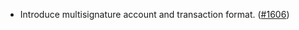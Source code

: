 - Introduce multisignature account and transaction format.
  ([\#1606](https://github.com/anoma/namada/pull/1606))